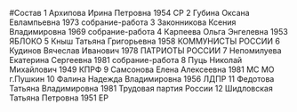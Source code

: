 #Состав
1 Архипова Ирина Петровна 1954 СР
2 Губина Оксана Евлампьевна 1973 собрание-работа
3 Законникова Ксения Владимировна 1969 собрание-работа
4 Карпеева Ольга Энгелевна 1953 ЯБЛОКО
5 Кныш Татьяна Григорьевна 1958 КОММУНИСТЫ РОССИИ
6 Кудинов Вячеслав Иванович 1978 ПАТРИОТЫ РОССИИ
7 Непомилуева Екатерина Сергеевна 1981 собрание-работа
8 Пуць Николай Михайлович 1949 КПРФ
9 Самсонова Елена Алексеевна 1981 МС МО г.Пушкин
10 Фалина Надежда Владимировна 1956 ЛДПР
11 Федотова Татьяна Владимировна 1981 Трудовая партия России
12 Шидловская Татьяна Петровна 1951 ЕР
